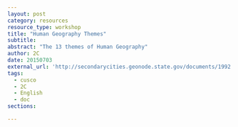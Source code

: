 ```yaml
---
layout: post
category: resources
resource_type: workshop
title: "Human Geography Themes"
subtitle: 
abstract: "The 13 themes of Human Geography"
author: 2C
date: 20150703
external_url: 'http://secondarycities.geonode.state.gov/documents/1992'
tags:
  - cusco
  - 2C
  - English
  - doc
sections:

---
```


